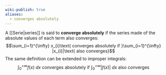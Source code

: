 ```yaml
---
wiki-publish: true
aliases:
  - converges absolutely
---
```

A [[Serie|series]] is said to **converge absolutely** if the series made of the absolute values of each term also converges:
$$\sum_{i=1}^{\infty} x_{i}\text{ converges absolutely if }\sum_{i=1}^{\infty} |x_{i}|\text{ also converges}$$
The same definition can be extended to improper integrals:
$$\int_{0}^{+\infty}f(x)\ dx\text{ converges absolutely if }\int_{0}^{+\infty}|f(x)|\ dx\text{ also converges}$$
